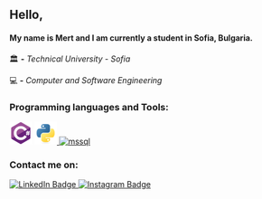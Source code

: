 ## Hello,
#### My name is Mert and I am currently a student in Sofia, Bulgaria.

 🏛️ **-** *Technical University - Sofia*
 
 💻 **-** *Computer and Software Engineering*


<!--![Anurag's GitHub stats](https://github-readme-stats.vercel.app/api?username=mertmzzx&show_icons=true&theme=dark)--->

### Programming languages and Tools:
<p>
  <img src="https://raw.githubusercontent.com/devicons/devicon/master/icons/csharp/csharp-original.svg" alt="csharp" width="40" height="40"/> </a> <a href="https://www.python.org" target="_blank" rel="noreferrer"> <img src="https://raw.githubusercontent.com/devicons/devicon/master/icons/python/python-original.svg" alt="python" width="40" height="40"/> </a> <a href="https://www.microsoft.com/en-us/sql-server" target="_blank" rel="noreferrer"> <img src="https://www.svgrepo.com/show/303229/microsoft-sql-server-logo.svg" alt="mssql" width="40" height="40"/> </a>

</p>



### Contact me on:
<div id="badges">
  <a href="linkedin.com/in/mert-myumyun-0a018334b">
    <img src="https://img.shields.io/badge/LinkedIn-blue?style=for-the-badge&logo=linkedin&logoColor=white" alt="LinkedIn Badge"/>
  </a>
<a href="https://www.instagram.com/mertmzzx/">  
<img src="https://img.shields.io/badge/Instagram-pink?style=for-the-badge&logo=instagram&logoColor=white" alt="Instagram Badge"/>
 </a>
 <!--- <a href="https://twitter.com/mertmzzx">
    <img src="https://img.shields.io/badge/Twitter-blue?style=for-the-badge&logo=twitter&logoColor=white" alt="Twitter Badge"/>
  </a> 
<a href="reddit.com/user/B3asTwe)">
    <img src="https://img.shields.io/badge/Reddit-red?style=for-the-badge&logo=reddit&logoColor=white" alt="Twitter Badge"/>
  </a> -->
</div>

